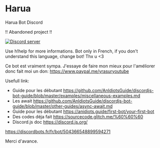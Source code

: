 # Harua
Harua Bot Discord



!! Abandoned project !!



[![Discord server](https://discordapp.com/api/guilds/472860333783121973/embed.png?style=banner4)](https://discord.gg/PeRjhJa)

Use h!help for more informations. 
Bot only in French, if you don't understand this language, change bot! Thx u <3

Ce bot est vraiment sympa. 
J'essaye de faire mon mieux pour l'améliorer donc fait moi un don:
https://www.paypal.me/yrasuryoutube

Usefull link:
 - Guide pour les débutant  https://github.com/AnIdiotsGuide/discordjs-bot-guide/blob/master/examples/miscellaneous-examples.md
 - Les await https://github.com/AnIdiotsGuide/discordjs-bot-guide/blob/master/other-guides/async-await.md
 - Guide pour les débutant  https://anidiots.guide/first-bot/your-first-bot
 - Des codes déja fait https://sourcecode.glitch.me/%60%60%60
 - Discord.js doc https://discord.js.org/
 
https://discordbots.fr/fr/bot/504366548899594271

Merci d'avance. 
